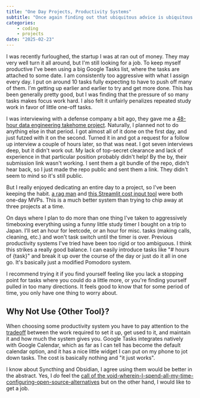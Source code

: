 ```yaml
---
title: "One Day Projects, Productivity Systems"
subtitle: "Once again finding out that ubiquitous advice is ubiquitous because it's true."
categories:
    - coding
    - projects
date: "2025-02-23"
---
```

I was recently furloughed, the startup I was at ran out of money. They may very well turn it all around, but I'm still looking for a job. To keep myself productive I've been using a big Google Tasks list, where the tasks are attached to some date. I am consistently too aggressive with what I assign every day. I put on around 10 tasks fully expecting to have to push off many of them. I'm getting up earlier and earlier to try and get more done. This has been generally pretty good, but I was finding that the pressure of so many tasks makes focus work hard. I also felt it unfairly penalizes repeated study work in favor of little one-off tasks.

I was interviewing with a defense company a bit ago, they gave me a [48-hour data engineering takehome project](https://github.com/bongovanfifi/tor-exit-nodes). Naturally, I planned not to do anything else in that period. I got almost all of it done on the first day, and just futzed with it on the second. Turned it in and got a request for a follow up interview a couple of hours later, so that was neat. I got seven interviews deep, but it didn't work out. My lack of top-secret clearance and lack of experience in that particular position probably didn't help! By the by, their submission link wasn't working. I sent them a git bundle of the repo, didn't hear back, so I just made the repo public and sent them a link. They didn't seem to mind so it's still public. 

But I really enjoyed dedicating an entire day to a project, so I've been keeping the habit. [a rag man](https://github.com/bongovanfifi/input_costs) and [this Streamlit cost input tool](https://github.com/bongovanfifi/input_costs) were both one-day MVPs. This is a much better system than trying to chip away at three projects at a time. 

On days where I plan to do more than one thing I've taken to aggressively timeboxing everything using a funny little study timer I bought on a trip to Japan. I'll set an hour for leetcode, or an hour for misc. tasks (making calls, cleaning, etc.) and won't task switch until the timer is over. Previous productivity systems I've tried have been too rigid or too ambiguous. I think this strikes a really good balance. I can easily introduce tasks like "# hours of {task}" and break it up over the course of the day or just do it all in one go. It's basically just a modified Pomodoro system.

I recommend trying it if you find yourself feeling like you lack a stopping point for tasks where you could do a little more, or you're finding yourself pulled in too many directions. It feels good to know that for some period of time, you only have one thing to worry about.

## Why Not Use {Other Tool}?

When choosing some productivity system you have to pay attention to the [tradeoff](https://xkcd.com/1319/) between the work required to set it up, get used to it, and maintain it and how much the system gives you. Google Tasks integrates natively with Google Calendar, which as far as I can tell has become the default calendar option, and it has a nice little widget I can put on my phone to jot down tasks. The cost is basically nothing and "it just works".

I know about Syncthing and Obsidian, I agree using them would be better in the abstract. Yes, I *do* feel the [call of the void-wherein-I-spend-all-my-time-configuring-open-source-alternatives](https://youtu.be/Et5PPMYuOc8?si=ZTwWJiYhBl_cN0Ft) but on the other hand, I would like to get a job.